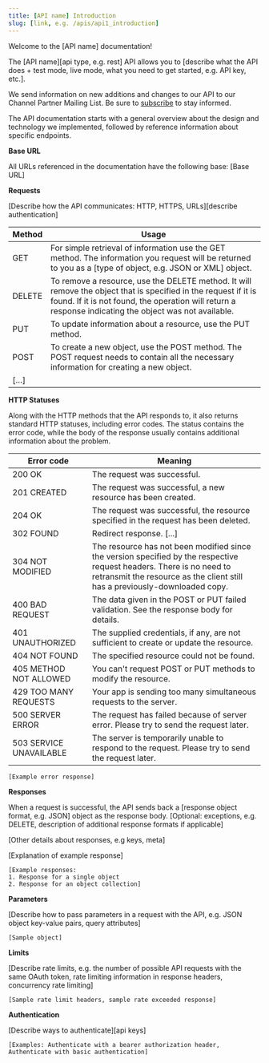 ```yaml
---
title: [API name] Introduction
slug: [link, e.g. /apis/api1_introduction]
---
```


Welcome to the [API name] documentation!

The [API name][api type, e.g. rest] API allows you to [describe what the API does + test mode, live mode, what you need to get started, e.g. API key, etc.].

We send information on new additions and changes to our API to our Channel Partner Mailing List. Be sure to [subscribe]() to stay informed.

The API documentation starts with a general overview about the design and technology we implemented, followed by reference information about specific endpoints.

**Base URL**

All URLs referenced in the documentation have the following base:
[Base URL]

**Requests**

[Describe how the API communicates: HTTP, HTTPS, URLs][describe authentication]

| Method | Usage                                                                                                                                                                                                                     |
| ------ | ------------------------------------------------------------------------------------------------------------------------------------------------------------------------------------------------------------------------- |
| GET    | For simple retrieval of information use the GET method. The information you request will be returned to you as a [type of object, e.g. JSON or XML] object.                                                               |
| DELETE | To remove a resource, use the DELETE method. It will remove the object that is specified in the request if it is found. If it is not found, the operation will return a response indicating the object was not available. |
| PUT    | To update information about a resource, use the PUT method.                                                                                                                                                               |
| POST   | To create a new object, use the POST method. The POST request needs to contain all the necessary information for creating a new object.                                                                                   |
| […]    |                                                                                                                                                                                                                           |

**HTTP Statuses**

Along with the HTTP methods that the API responds to, it also returns standard HTTP statuses, including error codes.
The status contains the error code, while the body of the response usually contains additional information about the problem.

| Error code              | Meaning                                                                                                                                                                                             |
| ----------------------- | --------------------------------------------------------------------------------------------------------------------------------------------------------------------------------------------------- |
| 200 OK                  | The request was successful.                                                                                                                                                                         |
| 201 CREATED             | The request was successful, a new resource has been created.                                                                                                                                        |
| 204 OK                  | The request was successful, the resource specified in the request has been deleted.                                                                                                                 |
| 302 FOUND               | Redirect response. [...]                                                                                                                                                                            |
| 304 NOT MODIFIED        | The resource has not been modified since the version specified by the respective request headers. There is no need to retransmit the resource as the client still has a previously-downloaded copy. |
| 400 BAD REQUEST         | The data given in the POST or PUT failed validation. See the response body for details.                                                                                                             |
| 401 UNAUTHORIZED        | The supplied credentials, if any, are not sufficient to create or update the resource.                                                                                                              |
| 404 NOT FOUND           | The specified resource could not be found.                                                                                                                                                          |
| 405 METHOD NOT ALLOWED  | You can't request POST or PUT methods to modify the resource.                                                                                                                                       |
| 429 TOO MANY REQUESTS   | Your app is sending too many simultaneous requests to the server.                                                                                                                                   |
| 500 SERVER ERROR        | The request has failed because of server error. Please try to send the request later.                                                                                                               |
| 503 SERVICE UNAVAILABLE | The server is temporarily unable to respond to the request. Please try to send the request later.                                                                                                   |

```
[Example error response]
```

**Responses**

When a request is successful, the API sends back a [response object format, e.g. JSON] object as the response body. [Optional: exceptions, e.g. DELETE, description of additional response formats if applicable]

[Other details about responses, e.g keys, meta]

[Explanation of example response]

```
[Example responses:
1. Response for a single object
2. Response for an object collection]
```

**Parameters**

[Describe how to pass parameters in a request with the API, e.g. JSON object key-value pairs, query attributes]

```
[Sample object]
```

**Limits**

[Describe rate limits, e.g. the number of possible API requests with the same OAuth token, rate limiting information in response headers, concurrency rate limiting]

```
[Sample rate limit headers, sample rate exceeded response]
```

**Authentication**

[Describe ways to authenticate][api keys]

```
[Examples: Authenticate with a bearer authorization header, Authenticate with basic authentication]
```
